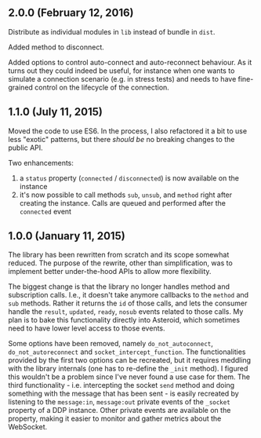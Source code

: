 ## 2.0.0 (February 12, 2016)

Distribute as individual modules in `lib` instead of bundle in `dist`.

Added method to disconnect.

Added options to control auto-connect and auto-reconnect behaviour. As it turns
out they could indeed be useful, for instance when one wants to simulate a
connection scenario (e.g. in stress tests) and needs to have fine-grained
control on the lifecycle of the connection.

## 1.1.0 (July 11, 2015)

Moved the code to use ES6. In the process, I also refactored it a bit to use
less "exotic" patterns, but there _should be_ no breaking changes to the public
API.

Two enhancements:

1.  a `status` property (`connected` / `disconnected`) is now available on the
    instance
1.  it's now possible to call methods `sub`, `unsub`, and `method` right after
    creating the instance. Calls are queued and performed after the `connected`
    event

## 1.0.0 (January 11, 2015)

The library has been rewritten from scratch and its scope somewhat reduced. The
purpose of the rewrite, other than simplification, was to implement better
under-the-hood APIs to allow more flexibility.

The biggest change is that the library no longer handles method and
subscription calls. I.e., it doesn't take anymore callbacks to the `method` and
`sub` methods.  Rather it returns the `id` of those calls, and lets the
consumer handle the `result`, `updated`, `ready`, `nosub` events related to
those calls. My plan is to bake this functionality directly into Asteroid,
which sometimes need to have lower level access to those events.

Some options have been removed, namely `do_not_autoconnect`,
`do_not_autoreconnect` and `socket_intercept_function`. The functionalities
provided by the first two options can be recreated, but it requires meddling
with the library internals (one has to re-define the `_init` method). I figured
this wouldn't be a problem since I've never found a use case for them. The
third functionality - i.e. intercepting the socket `send` method and doing
something with the message that has been sent - is easily recreated by
listening to the `message:in`, `message:out` private events of the `_socket`
property of a DDP instance. Other private events are available on the property,
making it easier to monitor and gather metrics about the WebSocket.
